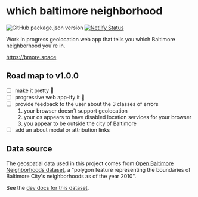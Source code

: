 # which baltimore neighborhood

![GitHub package.json version](https://img.shields.io/github/package-json/v/brianzelip/which-baltimore-neighborhood) [![Netlify Status](https://api.netlify.com/api/v1/badges/f1aa9d24-1645-4d71-b2d1-299d022913ae/deploy-status)](https://app.netlify.com/sites/which-bmore-hood/deploys)

Work in progress geolocation web app that tells you which Baltimore neighborhood you're in.

https://bmore.space

## Road map to v1.0.0

- [ ] make it pretty 💅
- [ ] progressive web app-ify it 💪
- [ ] provide feedback to the user about the 3 classes of errors
  1. your browser doesn't support geolocation
  2. your os appears to have disabled location services for your browser
  3. you appear to be outside the city of Baltimore
- [ ] add an about modal or attribution links

## Data source

The geospatial data used in this project comes from [Open Baltimore Neighborhoods dataset](https://data.baltimorecity.gov/Neighborhoods/Neighborhoods/5cni-ybar), a "polygon feature representing the boundaries of Baltimore City's neighborhoods as of the year 2010".

See the [dev docs for this dataset](https://dev.socrata.com/foundry/data.baltimorecity.gov/h3fx-54q3).

